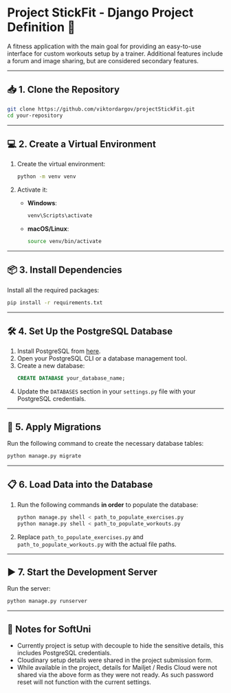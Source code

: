 
# Project StickFit - Django Project Definition 🚀

A fitness application with the main goal for providing an easy-to-use interface for custom workouts setup by a trainer. 
Additional features include a forum and image sharing, but are considered secondary features.

---

## 📥 1. Clone the Repository

```bash
git clone https://github.com/viktordargov/projectStickFit.git
cd your-repository
```

---

## 💻 2. Create a Virtual Environment

1. Create the virtual environment:
   ```bash
   python -m venv venv
   ```

2. Activate it:

   - **Windows**:
     ```bash
     venv\Scripts\activate
     ```

   - **macOS/Linux**:
     ```bash
     source venv/bin/activate
     ```

---

## 📦 3. Install Dependencies

Install all the required packages:

```bash
pip install -r requirements.txt
```

---

## 🛠️ 4. Set Up the PostgreSQL Database

1. Install PostgreSQL from [here](https://www.postgresql.org/download/).
2. Open your PostgreSQL CLI or a database management tool.
3. Create a new database:
   ```sql
   CREATE DATABASE your_database_name;
   ```
4. Update the `DATABASES` section in your `settings.py` file with your PostgreSQL credentials.
         

---

## 🔄 5. Apply Migrations

Run the following command to create the necessary database tables:

```bash
python manage.py migrate
```

---

## 📋 6. Load Data into the Database

1. Run the following commands **in order** to populate the database:

   ```bash
   python manage.py shell < path_to_populate_exercises.py
   python manage.py shell < path_to_populate_workouts.py
   ```

2. Replace `path_to_populate_exercises.py` and `path_to_populate_workouts.py` with the actual file paths.

---

## ▶️ 7. Start the Development Server

Run the server:

```bash
python manage.py runserver
```

---

## 📝 Notes for SoftUni

- Currently project is setup with decouple to hide the sensitive details, this includes PostgreSQL credentials.
- Cloudinary setup details were shared in the project submission form.
- While available in the project, details for Mailjet / Redis Cloud were not shared via the above form as they were not ready. As such password reset will not function with the current settings.

